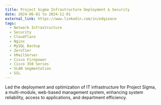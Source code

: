 ```yaml
---
title: Project Sigma Infrastructure Deployment & Security
date: 2024-06-01 to 2024-11-01
external_link: https://www.linkedin.com/in/edgieace
tags:
  - Network Infrastructure
  - Security
  - Cloudflare
  - Nginx
  - MySQL Backup
  - ZeroTier
  - hMailServer
  - Cisco Firepower
  - Cisco 350 Series
  - VLAN Segmentation
  - SSL
---
```


Led the deployment and optimization of IT infrastructure for Project Sigma, a multi-module, web-based management system, enhancing system reliability, access to applications, and department efficiency.

<!--more-->
